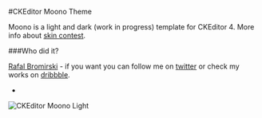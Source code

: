 #CKEditor Moono Theme

Moono is a light and dark (work in progress) template for CKEditor 4. More info about <a href="http://ckeditor.com/blog/ckeditor-4-skin-contest">skin contest</a>.

###Who did it?

<a href="http://paranoida.com">Rafal Bromirski</a> - if you want you can follow me on <a href="https://twitter.com/paranoida">twitter</a> or check my works on <a href="http://dribbble.com/paranoida">dribbble</a>.

-

![CKEditor Moono Light](http://demos.paranoida.com/ckeditor-moono/light.png)